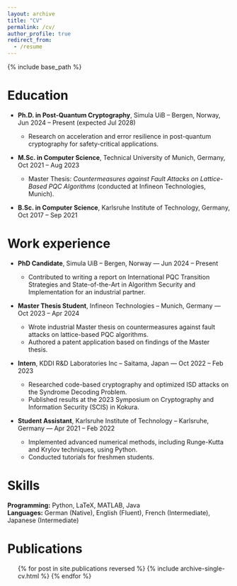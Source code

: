 ```yaml
---
layout: archive
title: "CV"
permalink: /cv/
author_profile: true
redirect_from:
  - /resume
---
```


{% include base_path %}

Education
======
* **Ph.D. in Post-Quantum Cryptography**, Simula UiB – Bergen, Norway, Jun 2024 – Present (expected Jul 2028)  
  * Research on acceleration and error resilience in post-quantum cryptography for safety-critical applications.

* **M.Sc. in Computer Science**, Technical University of Munich, Germany, Oct 2021 – Aug 2023  
  * Master Thesis: *Countermeasures against Fault Attacks on Lattice-Based PQC Algorithms* (conducted at Infineon Technologies, Munich).  

* **B.Sc. in Computer Science**, Karlsruhe Institute of Technology, Germany, Oct 2017 – Sep 2021  

Work experience
======
* **PhD Candidate**, Simula UiB – Bergen, Norway — Jun 2024 – Present  
  * Contributed to writing a report on International PQC Transition Strategies and State-of-the-Art in Algorithm Security and Implementation for an industrial partner.

* **Master Thesis Student**, Infineon Technologies – Munich, Germany — Oct 2023 – Apr 2024  
  * Wrote industrial Master thesis on countermeasures against fault attacks on lattice-based PQC algorithms.  
  * Authored a patent application based on findings of the Master thesis.

* **Intern**, KDDI R&D Laboratories Inc – Saitama, Japan — Oct 2022 – Feb 2023  
  * Researched code-based cryptography and optimized ISD attacks on the Syndrome Decoding Problem.  
  * Published results at the 2023 Symposium on Cryptography and Information Security (SCIS) in Kokura.

* **Student Assistant**, Karlsruhe Institute of Technology – Karlsruhe, Germany — Apr 2021 – Feb 2022  
  * Implemented advanced numerical methods, including Runge-Kutta and Krylov techniques, using Python.  
  * Conducted tutorials for freshmen students.

Skills
======
**Programming:** Python, LaTeX, MATLAB, Java  
**Languages:** German (Native), English (Fluent), French (Intermediate), Japanese (Intermediate)  


Publications
======
  <ul>{% for post in site.publications reversed %}
    {% include archive-single-cv.html %}
  {% endfor %}</ul>
  